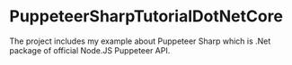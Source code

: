 # PuppeteerSharpTutorialDotNetCore
The project includes my example about Puppeteer Sharp  which is .Net package of official Node.JS Puppeteer API.  
